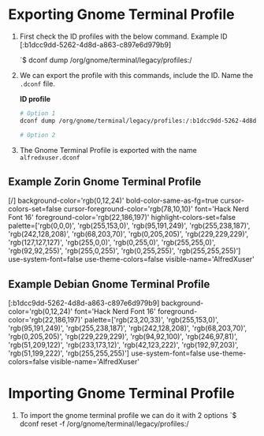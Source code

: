 # Exporting Gnome Terminal Profile

1. First check the ID profiles with the below command. Example ID [:b1dcc9dd-5262-4d8d-a863-c897e6d979b9]

	`$ dconf dump /org/gnome/terminal/legacy/profiles:/

2. We can export the profile with this commands, include the ID. Name the `.dconf` file.

	**ID profile**
	```bash
	# Option 1
	dconf dump /org/gnome/terminal/legacy/profiles:/:b1dcc9dd-5262-4d8d-a863-c897e6d979b9/ > alfredxuser.dconf
	
	# Option 2
	
	```

	


3. The Gnome Terminal Profile is exported with the name `alfredxuser.dconf` 

## Example Zorin Gnome Terminal Profile

[/]
background-color='rgb(0,12,24)'
bold-color-same-as-fg=true
cursor-colors-set=false
cursor-foreground-color='rgb(78,10,10)'
font='Hack Nerd Font 16'
foreground-color='rgb(22,186,197)'
highlight-colors-set=false
palette=['rgb(0,0,0)', 'rgb(255,153,0)', 'rgb(95,191,249)', 'rgb(255,238,187)', 'rgb(242,128,208)', 'rgb(68,203,70)', 'rgb(0,205,205)', 'rgb(229,229,229)', 'rgb(127,127,127)', 'rgb(255,0,0)', 'rgb(0,255,0)', 'rgb(255,255,0)', 'rgb(92,92,255)', 'rgb(255,0,255)', 'rgb(0,255,255)', 'rgb(255,255,255)']
use-system-font=false
use-theme-colors=false
visible-name='AlfredXuser'

## Example Debian Gnome Terminal Profile

[:b1dcc9dd-5262-4d8d-a863-c897e6d979b9]
background-color='rgb(0,12,24)'
font='Hack Nerd Font 16'
foreground-color='rgb(22,186,197)'
palette=['rgb(23,20,33)', 'rgb(255,153,0)', 'rgb(95,191,249)', 'rgb(255,238,187)', 'rgb(242,128,208)', 'rgb(68,203,70)', 'rgb(0,205,205)', 'rgb(229,229,229)', 'rgb(94,92,100)', 'rgb(246,97,81)', 'rgb(51,209,122)', 'rgb(233,173,12)', 'rgb(42,123,222)', 'rgb(192,97,203)', 'rgb(51,199,222)', 'rgb(255,255,255)']
use-system-font=false
use-theme-colors=false
visible-name='AlfredXuser'

# Importing Gnome Terminal Profile

1. To import the gnome terminal profile we can do it with 2 options
	`$ dconf reset -f /org/gnome/terminal/legacy/profiles:/